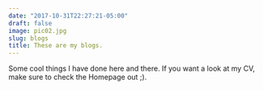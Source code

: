 ```yaml
---
date: "2017-10-31T22:27:21-05:00"
draft: false
image: pic02.jpg
slug: blogs
title: These are my blogs. 
---
```


Some cool things I have done here and there. If you want a look at my CV, make sure to check the Homepage out ;).